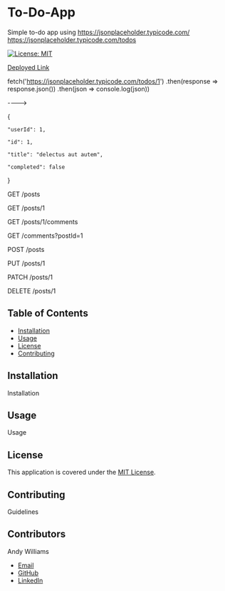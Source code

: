 # To-Do-App
Simple to-do app using https://jsonplaceholder.typicode.com/
https://jsonplaceholder.typicode.com/todos

[![License: MIT](https://img.shields.io/badge/License-MIT-yellow.svg)](https://opensource.org/licenses/MIT)

[Deployed Link](https://andywilliams-portfolio.herokuapp.com/)

fetch('https://jsonplaceholder.typicode.com/todos/1')
  .then(response => response.json())
  .then(json => console.log(json))
  
---->
  
{

	"userId": 1,
  
	"id": 1,
  
	"title": "delectus aut autem",
  
	"completed": false
  
}

GET	/posts

GET	/posts/1

GET	/posts/1/comments

GET	/comments?postId=1

POST	/posts

PUT	/posts/1

PATCH	/posts/1

DELETE	/posts/1

<!-- ![Screenshot of deployed application, homepage of site with timer and random tip](/screenshot.png?raw=true "Screenshot of deployed application") -->

## Table of Contents

- [Installation](#installation)
- [Usage](#usage)
- [License](#license)
- [Contributing](#contributing)

## Installation

Installation

## Usage

Usage

## License

This application is covered under the [MIT License](https://opensource.org/licenses/MIT).

## Contributing

Guidelines

## Contributors

Andy Williams

- [Email](mailto:andywilliamscoding@gmail.com)
- [GitHub](https://github.com/andycwilliams)
- [LinkedIn](https://www.linkedin.com/in/andrewcharleswilliams/)
